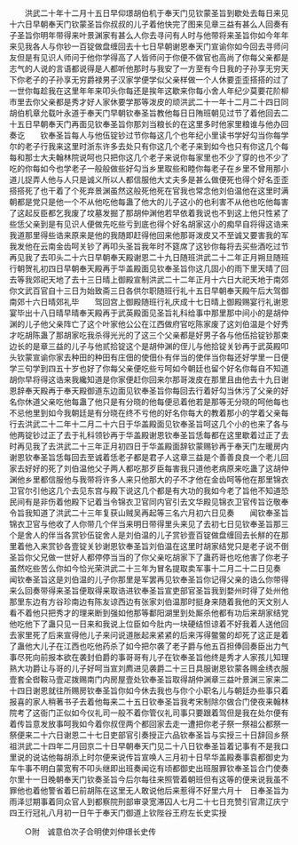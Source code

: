 <!-- { "loadSidebar": true } -->
　　洪武二十年十二月十五日早仰璟胡伯机于奉天门见钦蒙圣旨到歇处去每日来见十六日早朝奉天门钦蒙圣旨你叔叔的儿子着他快完了图来见章三益有甚么人回奏有子圣旨你明年带得来叶景渊家有甚么人你去寻问有人时与他带将来圣旨你如今年年来见我各人与你钞一百锭做盘缠回去十七日早朝谢恩奉天门宣谕你如今回去寻师问友但是有见识人师问于他你学得高了人皆师问于你便不做官也高尚了你每父亲都是志气的人说的言语都说得是人都听他那时与我安了一方至有今日我的子孙享无穷天下你老子的子孙享无穷爵禄男子汉家学便学似父亲样做一个人休要歪歪搭搭的过了一世你每趁我在这里年年来叩头你每还是挨年这歇来你每小舍人年纪少莫要花阶柳市里去你父亲都是秀才好人家休要学那等泼皮的顽洪武二十一年十二月二十四日同胡伯机章允载叶永道于奉天门早朝钦奉圣旨教他每日日陏班朝见过节了着他回去二十五日早朝奉天门再面见钦奉圣旨你那刘当粮长的在这里多时他家里粮谁与他办回奏讫　　钦奉圣旨每人与他伍锭钞过节你每这几个也年纪小里读书学好勾当你每学尔的老子行我来这里时浙东许多去处只有你这几个老子来到如今也只有你这几个每每和那士大夫翰林院说呵也只把你这几个老子来说你每家里也不少了穿的也不少了吃的你每如今也学老子一般般做些好勾当乡里取些和睦你每老子在乡里不曾用那小道儿捉弄人他与人只是诚义所以人都信服他大丈夫多是甚么做便死也得个好名歪歪搭搭死了也干着了个死弃景渊虽然这般死他死在官我也常念他刘伯温他在这里时满朝都是党只是他一个不从他吃他每蛊了他大的儿子这小的也利害不从他也吃他每害了这起反臣都乞我废了坟墓发掘了那胡仲渊他若早依着我说也不到这上他只性紧了些恁父亲到是有见识人便做先吃些亏到底也得个好名胡家这小的痴早自将得这诰来我道那里得些诰来原来是他的我随即赶得他回来他那哥泼皮又不至诚又要害我的军我发他在云南金齿呵关钞了再叩头圣旨我年时不筵席了这钞你每将去买些酒吃过节再见我了去叩头二十六日早朝奉天殿谢恩二十九日随班洪武二十二年正月朔旦随班行朝贺礼初四日早朝奉天殿再于华盖殿面见钦奉圣旨你这几固小的雨下里天晴了回去等我郊祀天地了去十三日晴上御殿宣制洪武二十二年正月十六日大祀天地于南郊你文武百官自十三日为始致斋三日各供尔职随班行礼十五日早朝奉天殿午后大驾御南郊十六日晴郊礼毕　　驾回宫上御殿随班行礼庆成十七日晴上御殿赐宴行礼谢恩宴毕出十八日晴早晴奉天殿再于武英殿面见圣旨礼科给事中那里那中间小的是胡仲渊的儿子他父亲阵亡了这个叶家他公公在江西做府官吃陈家废了这刘伯温是个好秀才吃胡陈蛊了那胡家吃我杀得光光的了这三个父亲都是好男子各与他伍拾锭钞那束边长的是章三益的儿子与他贰拾锭这个是胡仲渊的侄儿与他拾锭关钞再于武英殿叩头钦蒙宣谕你家去种田的种田有庄佃的使佃仆有伴当的使伴当你每还好学里一日便学三句学到四五十岁也好了你每父亲便吃些亏呵如今朝廷也留个好名你每自不知道胡你早将得这诰来我纔知道是你家便赶你回来尔那哥泼皮在那里且由他去十九日谢恩辞奉天殿再于奉天殿御道东边面见钦奉圣旨你每回去行着好勾当休污了父亲的好名你休道父亲吃他每蛊了他只是有分晓的他每便忌着他若是那等无分晓的呵他每也不忌他里到如今我朝廷是有分晓在终不亏他的好名你每大的教着那小的学着父亲每行去洪武二十二年十二月二十六日于华盖殿面见钦奉圣旨呵这几个小的也来了各与他两锭钞过正了去于礼科领钞再于华盖殿谢恩钦奉圣旨恁每都在这里歇着过正了去时再见我了去洪武二十三年正月初四日于华盖殿面辞钦蒙赐钞再于奉天门左暖房内谢恩钦奉圣旨恁每回去至诚着恁老子都是君子人这章三益是个善善良良一个老儿回家去好好的死了刘伯温他父子两人都吃那歹臣每害我只道他老病原来吃蛊了这胡仲渊他乡里都信服他与我带将许多人来只他那大的子不才他在金齿呵等他在那里锦衣卫官尔引他这几个去见东宫与殿下说这几个都是有大功的我如今老了旨他不知道恐民间有是非伤着他殿下记着当令锦衣卫官同内官引去文华殿见锦衣卫官传旨讫敬奉令旨我知道了洪武二十三年复获山贼吴再起等三名六月初六日见奏　　闻钦奉圣旨锦衣卫官与他收了人你带几个伴当来明日带得里头来见了去初七日见钦奉圣旨那三个是舍人的伴当各赏钞伍锭舍人是刘伯温的儿子赏钞壹百锭做盘缠回去长觧的在那里着他入来赏钞各壹锭关钞谢恩钦奉圣旨刘伯温在这里时胡家结党只是老子说不倒圣旨你父兄做一世好人都停停当当的了你父亲吃胡家下了蛊药哥也吃他害了你老子虽然吃些苦么你如今恰光荣洪武二十三年为冒名提取卖军事十二月二十二日见奏　　闻钦奉圣旨这是刘伯温的儿子你那里是军罢再见钦奉圣旨你记得父亲的诰么你带得来么回奏带得来圣旨便取得来取诰进钦奉圣旨宣吏部官圣旨我到婺州时得了处州他那里东边有方谷珍南边有陈友谅西边有张家刘伯温那时挺身来随着我他的天文别人看不着他只把秀才的理来断到强如他那等鄱阳湖里到处厮杀他都有功后来胡家结党他吃他下了蛊只见一日来和我说上位臣如今肚内一块硬结怛谅着不好我着人送他回去家里死了后来宣得他儿子来问说道胀起来紧紧的后来泻得鳖鳖的却死了这正是着了蛊他大儿子在江西也吃他药杀了如今把尔袭了老子爵与他五百担俸回奏臣出力气事尽死向前报本欲在袭封伯爵的事哥哥有儿子在钦奉圣旨他终是秀才人家孩儿知理熟大功爵让与哥的儿子好呵当宣刘廌进见袭爵二十三日具服谢恩钦蒙各赐金绣衣服壹套全辔鞍马壹疋拨赐南门内房屋壹处钦奉圣旨取得胡仲渊章三益叶景渊三家来二十四日谢恩就往所赐房钦奉圣旨你如今休去我也与你个小职名儿与朝廷办些事只着报喜的家人稍著书子去着他每来二十五日钦奉圣旨我考宋制除尔做合门使夜来翰林院考了这衙门正似如今仪礼司一般不着你管仪礼司事只要跟着驾但是我在处尔便有着传旨意发放事呵我如今着你叔侄两个都回家去走一遭把你老子祭一祭祖公都祭一祭便来二十六日谢恩二十七日吏部官引奏授正六品钦奉圣旨与实授三十日辞回乡祭祖洪武二十四年二月回京二十日早朝奉天门见二十八日钦奉圣旨着记事有不是我口里说的说诂他每胡添上时尔便来说传旨宣唤人三月初十日早华盖殿奏事袁都御史为车牛事不明白蒙宽宥不叩头继即出班奏闻讫有顷都御史出班服罪钦奉圣旨合门使奏尔里十一日晚朝奉天门钦奏圣旨今后尔每往来照管着朝班但有这等的便来说我虽不罪他也着他警省着巳前胡陈在这里无人敢说他后来惹得不好里六月十　日奉圣旨为雨泽愆期事着同众官人到都察院刑部审录宽滞囚人七月二十七日充赞引官肃辽庆宁四王行冠礼八月初一日午于奉天门御道上钦陛谷王府左长史实授 

　　○附　诚意伯次子合明使刘仲璟长史传 

